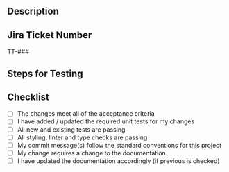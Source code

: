 ## Description

<!-- Describe your changes in detail -->

## Jira Ticket Number

TT-###

<!-- Please update the ticket number above -->

## Steps for Testing

<!-- Describe, in detail, the steps taken to test your code changes -->
<!-- This is not referring to unit tests, but rather how to test the -->
<!-- changes through the browser and/or Postman -->

<!-- This could be as simple as navigating to a specific URL or clicking -->
<!-- a button, depending on the ticket, but please provide any details -->
<!-- that will aide the code review process -->

## Checklist

- [ ] The changes meet all of the acceptance criteria
- [ ] I have added / updated the required unit tests for my changes
- [ ] All new and existing tests are passing
- [ ] All styling, linter and type checks are passing
- [ ] My commit message(s) follow the standard conventions for this project
- [ ] My change requires a change to the documentation
- [ ] I have updated the documentation accordingly (if previous is checked)
